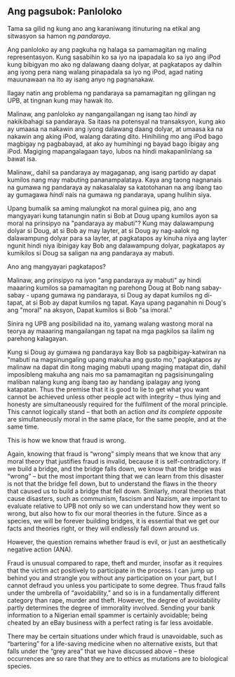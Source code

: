 ## Ang pagsubok: Panloloko

Tama sa gilid ng kung ano ang karaniwang itinuturing na etikal ang sitwasyon sa hamon ng *pandaraya*.

Ang panloloko ay ang pagkuha ng halaga sa pamamagitan ng maling representasyon. Kung sasabihin ko sa iyo na ipapadala ko sa iyo ang iPod kung bibigyan mo ako ng dalawang daang dolyar, at pagkatapos ay dalhin ang iyong pera nang walang pinapadala sa iyo ng iPod, agad nating mauunawaan na ito ay isang anyo ng pagnanakaw.

Ilagay natin ang problema ng pandaraya sa pamamagitan ng gilingan ng UPB, at tingnan kung may hawak ito.

Malinaw, ang panloloko ay nangangailangan ng isang tao *hindi* ay nakikibahagi sa pandaraya. Sa itaas na potensyal na transaksyon, kung ako ay umaasa na nakawin ang iyong dalawang daang dolyar, at umaasa ka na nakawin ang aking iPod, walang darating dito. Hinihiling mo ang iPod bago magbigay ng pagbabayad, at ako ay humihingi ng bayad bago ibigay ang iPod. Magiging mapangalagaan tayo, lubos na hindi makapanlinlang sa bawat isa.

Malinaw,, dahil sa pandaraya ay magaganap, ang isang partido ay dapat kumilos nang may mabuting pananampalataya. Kaya ang taong nagnanais na gumawa ng pandaraya ay nakasalalay sa katotohanan na ang ibang tao ay gumagawa *hindi* nais na gumawa ng pandaraya, upang hulihin siya.

Upang bumalik sa aming malungkot na moral guinea pig, ano ang mangyayari kung tatanungin natin si Bob at Doug upang kumilos ayon sa moral na prinsipyo na "pandaraya ay mabuti"? Kung may dalawampung dolyar si Doug, at si Bob ay may layter, at si Doug ay nag-aalok ng dalawampung dolyar para sa layter, at pagkatapos ay kinuha niya ang layter ngunit hindi niya ibinigay kay Bob ang dalawampung dolyar, pagkatapos ay kumikilos si Doug sa saligan na ang pandaraya ay mabuti.

Ano ang mangyayari pagkatapos?

Malinaw, ang prinsipyo na iyon "ang pandaraya ay mabuti" ay hindi maaaring kumilos sa pamamagitan ng parehong Doug at Bob nang sabay-sabay - upang gumawa ng pandaraya, si Doug ay dapat kumilos ng di-tapat, at si Bob ay dapat kumilos ng tapat. Kaya upang paganahin ni Doug's ang "moral" na aksyon, Dapat kumilos si Bob "sa imoral."

Sinira ng UPB ang posibilidad na ito, yamang walang wastong moral na teorya ay maaaring mangailangan ng tapat na mga pagkilos sa ilalim ng parehong kalagayan.

Kung si Doug ay gumawa ng pandaraya kay Bob sa pagbibigay-katwiran na "mabuti na magsinungaling upang makuha ang gusto mo," pagkatapos ay malinaw na dapat din itong maging mabuti upang maging matapat din, dahil imposibleng makuha ang nais mo sa pamamagitan ng pagsisinungaling maliban nalang kung ang ibang tao ay handang ipalagay ang iyong katapatan. Thus the premise that it is good to lie to get what you want cannot be achieved unless other people act with integrity – thus lying and honesty are simultaneously required for the fulfilment of the moral principle. This cannot logically stand – that both an action *and its complete opposite* are simultaneously moral in the same place, for the same people, and at the same time.

This is how we know that fraud is wrong.

Again, knowing that fraud is “wrong” simply means that we know that any moral theory that justifies fraud is invalid, because it is self-contradictory. If we build a bridge, and the bridge falls down, we know that the bridge was “wrong” – but the most important thing that we can learn from this disaster is not that the bridge fell down, but to understand the flaws in the theory that caused us to build a bridge that fell down. Similarly, moral theories that cause disasters, such as communism, fascism and Nazism, are important to evaluate relative to UPB not only so we can understand how they went so wrong, but also how to fix our moral theories in the future. Since as a species, we will be forever building bridges, it is essential that we get our facts and theories right, or they will endlessly fall down around us.

However, the question remains whether fraud is evil, or just an aesthetically negative action (ANA).

Fraud is unusual compared to rape, theft and murder, insofar as it requires that the victim act positively to participate in the process. I can jump up behind you and strangle you without any participation on your part, but I cannot defraud you unless you participate to some degree. Thus fraud falls under the umbrella of “avoidability,” and so is in a fundamentally different category than rape, murder and theft. However, the degree of avoidability partly determines the degree of immorality involved. Sending your bank information to a Nigerian email spammer is certainly avoidable; being cheated by an eBay business with a perfect rating is far less avoidable.

There may be certain situations under which fraud is unavoidable, such as “bartering” for a life-saving medicine when no alternative exists, but that falls under the “grey area” that we have discussed above – these occurrences are so rare that they are to ethics as mutations are to biological species.